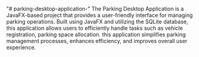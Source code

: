 "# parking-desktop-application-" 
The Parking Desktop Application is a JavaFX-based project that provides a user-friendly interface for managing parking operations. Built using JavaFX and utilizing the SQLite database, this application allows users to efficiently handle tasks such as vehicle registration, parking space allocation. this application simplifies parking management processes, enhances efficiency, and improves overall user experience.
